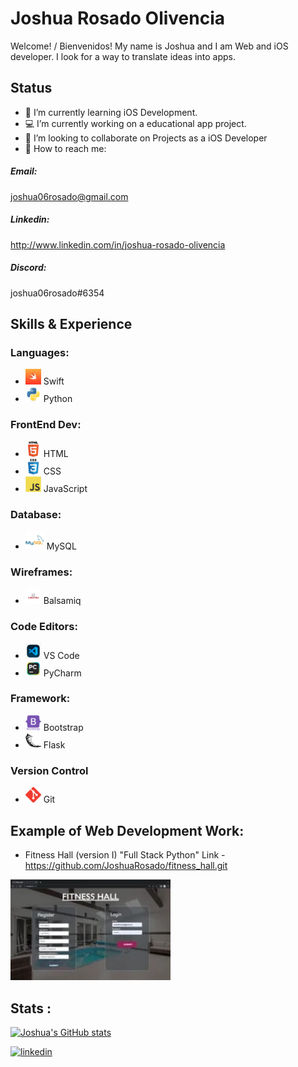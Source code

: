 # Joshua Rosado Olivencia
Welcome! / Bienvenidos!
My name is Joshua and I am Web and iOS developer.
I look for a way to translate ideas into apps.


## Status
* 🧠 I’m currently learning iOS Development.
* 💻 I’m currently working on a educational app project. 
* 👥 I’m looking to collaborate on Projects as a iOS Developer 
* 📲 How to reach me: 
##### Email:
joshua06rosado@gmail.com  

##### Linkedin:
http://www.linkedin.com/in/joshua-rosado-olivencia

##### Discord:
joshua06rosado#6354
## Skills & Experience 
### Languages:
* <img src= "https://github.com/JoshuaRosado/JoshuaRosado/blob/main/swift-og.png" width="25"/> Swift
* <img src= "https://github.com/JoshuaRosado/JoshuaRosado/blob/main/python-original.svg" width="25"/> Python
### FrontEnd Dev:
*  <img src="https://github.com/JoshuaRosado/JoshuaRosado/blob/main/html5-original-wordmark.svg" width="25"/> HTML 
*  <img src="https://github.com/JoshuaRosado/JoshuaRosado/blob/main/css3-original-wordmark.svg" width="25"/> CSS
*  <img src="https://github.com/JoshuaRosado/JoshuaRosado/blob/main/javascript-original.svg" width="25"/> JavaScript
### Database:
*  <img src="https://github.com/JoshuaRosado/JoshuaRosado/blob/main/mysql-original-wordmark.svg" width="30"/> MySQL
### Wireframes:
*  <img src="https://github.com/JoshuaRosado/JoshuaRosado/blob/main/Balsamiq-logo-resized.jpg" width="25"/> Balsamiq
### Code Editors:
*  <img src="https://github.com/JoshuaRosado/JoshuaRosado/blob/main/png-transparent-microsoft-visual-studio-code-alt-macos-bigsur-icon-thumbnail.png" width="25"/> VS Code
*  <img src="https://github.com/JoshuaRosado/JoshuaRosado/blob/main/pycharm.png" width="25"/> PyCharm

### Framework:
*  <img src="https://github.com/JoshuaRosado/JoshuaRosado/blob/main/bootstrap-plain-wordmark.svg" width="25"/> Bootstrap
*  <img src="https://github.com/JoshuaRosado/JoshuaRosado/blob/main/pocoo_flask-icon.svg" width="25"/> Flask

### Version Control
*  <img src="https://github.com/JoshuaRosado/JoshuaRosado/blob/main/git-scm-icon.svg" width="25"/> Git

## Example of Web Development Work:
* Fitness Hall (version I) "Full Stack Python"
  Link - https://github.com/JoshuaRosado/fitness_hall.git 
<img src="https://github.com/JoshuaRosado/JoshuaRosado/blob/main/gif.webp" width="256"/>




## Stats :
[![Joshua's GitHub stats](https://github-readme-stats.vercel.app/api?username=JoshuaRosado)](https://github.com/anuraghazra/github-readme-stats)


[<img src='https://cdn.jsdelivr.net/npm/simple-icons@3.0.1/icons/linkedin.svg' alt='linkedin' height='40'>](https://www.linkedin.com/in/www.linkedin.com/in/joshua-rosado-olivencia/)  


